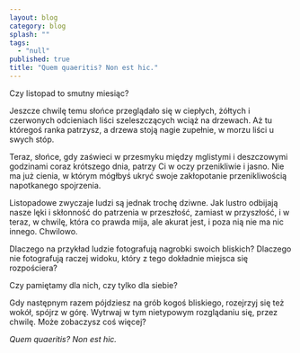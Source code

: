 ```yaml
---
layout: blog
category: blog
splash: ""
tags: 
  - "null"
published: true
title: "Quem quaeritis? Non est hic."
---
```



Czy listopad to smutny miesiąc?

Jeszcze chwilę temu słońce przeglądało się w ciepłych, żółtych i czerwonych odcieniach liści szeleszczących wciąż na drzewach. Aż tu któregoś ranka patrzysz, a drzewa stoją nagie zupełnie, w morzu liści u swych stóp.

Teraz, słońce, gdy zaświeci w przesmyku między mglistymi i deszczowymi godzinami coraz krótszego dnia, patrzy Ci w oczy przenikliwie i jasno. Nie ma już cienia, w którym mógłbyś ukryć swoje zakłopotanie przenikliwością napotkanego spojrzenia.

Listopadowe zwyczaje ludzi są jednak trochę dziwne. Jak lustro odbijają nasze lęki i skłonność do patrzenia w przeszłość, zamiast w przyszłość, i w teraz, w chwilę, która co prawda mija, ale akurat jest, i poza nią nie ma nic innego. Chwilowo.

Dlaczego na przykład ludzie fotografują nagrobki swoich bliskich? Dlaczego nie fotografują raczej widoku, który z tego dokładnie miejsca się rozpościera?

Czy pamiętamy dla nich, czy tylko dla siebie?

Gdy następnym razem pójdziesz na grób kogoś bliskiego, rozejrzyj się też wokół, spójrz w górę. Wytrwaj w tym nietypowym rozglądaniu się, przez chwilę. Może zobaczysz coś więcej?

_Quem quaeritis? Non est hic._

